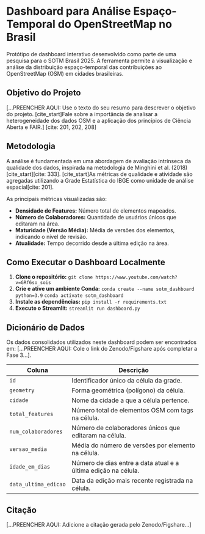 # Dashboard para Análise Espaço-Temporal do OpenStreetMap no Brasil

Protótipo de dashboard interativo desenvolvido como parte de uma pesquisa para o SOTM Brasil 2025. A ferramenta permite a visualização e análise da distribuição espaço-temporal das contribuições ao OpenStreetMap (OSM) em cidades brasileiras.

## Objetivo do Projeto

[...PREENCHER AQUI: Use o texto do seu resumo para descrever o objetivo do projeto. [cite_start]Fale sobre a importância de analisar a heterogeneidade dos dados OSM e a aplicação dos princípios de Ciência Aberta e FAIR.] [cite: 201, 202, 208]

## Metodologia

A análise é fundamentada em uma abordagem de avaliação intrínseca da qualidade dos dados, inspirada na metodologia de Minghini et al. (2018) [cite_start][cite: 333]. [cite_start]As métricas de qualidade e atividade são agregadas utilizando a Grade Estatística do IBGE como unidade de análise espacial[cite: 201].

As principais métricas visualizadas são:
* **Densidade de Features:** Número total de elementos mapeados.
* **Número de Colaboradores:** Quantidade de usuários únicos que editaram na área.
* **Maturidade (Versão Média):** Média de versões dos elementos, indicando o nível de revisão.
* **Atualidade:** Tempo decorrido desde a última edição na área.

## Como Executar o Dashboard Localmente

1.  **Clone o repositório:**
    `git clone https://www.youtube.com/watch?v=GRf6so_sois`
2.  **Crie e ative um ambiente Conda:**
    `conda create --name sotm_dashboard python=3.9`
    `conda activate sotm_dashboard`
3.  **Instale as dependências:**
    `pip install -r requirements.txt`
4.  **Execute o Streamlit:**
    `streamlit run dashboard.py`

## Dicionário de Dados

Os dados consolidados utilizados neste dashboard podem ser encontrados em: [...PREENCHER AQUI: Cole o link do Zenodo/Figshare após completar a Fase 3...].

| Coluna | Descrição |
|---|---|
| `id` | Identificador único da célula da grade. |
| `geometry` | Forma geométrica (polígono) da célula. |
| `cidade` | Nome da cidade a que a célula pertence. |
| `total_features` | Número total de elementos OSM com tags na célula. |
| `num_colaboradores` | Número de colaboradores únicos que editaram na célula. |
| `versao_media`| Média do número de versões por elemento na célula. |
| `idade_em_dias`| Número de dias entre a data atual e a última edição na célula. |
| `data_ultima_edicao` | Data da edição mais recente registrada na célula. |

## Citação

[...PREENCHER AQUI: Adicione a citação gerada pelo Zenodo/Figshare...]
